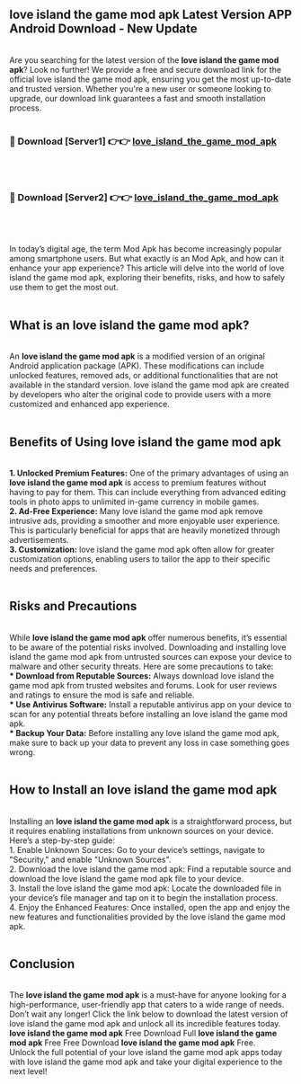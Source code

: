 ## love island the game mod apk Latest Version APP Android Download - New Update
<br>
Are you searching for the latest version of the <strong>love island the game mod apk</strong>? Look no further! We provide a free and secure download link for the official love island the game mod apk, ensuring you get the most up-to-date and trusted version. Whether you're a new user or someone looking to upgrade, our download link guarantees a fast and smooth installation process.
<br>
<br>
<h3>🔴 Download [Server1] 👉👉 <a href="https://modyolo.store/love+island+the+game+mod+apk">love_island_the_game_mod_apk</a></h3><br>
<br>
<h3>🔴 Download [Server2] 👉👉 <a href="https://modyolo.store/love+island+the+game+mod+apk">love_island_the_game_mod_apk</a></h3><br>
<br>
<br>
In today’s digital age, the term Mod Apk has become increasingly popular among smartphone users. But what exactly is an Mod Apk, and how can it enhance your app experience? This article will delve into the world of love island the game mod apk, exploring their benefits, risks, and how to safely use them to get the most out.
<br>
<br>
<h2>What is an love island the game mod apk?</h2>
<br>
An <strong>love island the game mod apk</strong> is a modified version of an original Android application package (APK). These modifications can include unlocked features, removed ads, or additional functionalities that are not available in the standard version. love island the game mod apk are created by developers who alter the original code to provide users with a more customized and enhanced app experience.
<br>
<br>
<h2>Benefits of Using love island the game mod apk</h2>
<br>
<strong> 1. Unlocked Premium Features:</strong> One of the primary advantages of using an <strong>love island the game mod apk</strong> is access to premium features without having to pay for them. This can include everything from advanced editing tools in photo apps to unlimited in-game currency in mobile games.
<br>
<strong> 2. Ad-Free Experience:</strong> Many love island the game mod apk remove intrusive ads, providing a smoother and more enjoyable user experience. This is particularly beneficial for apps that are heavily monetized through advertisements.
<br>
<strong> 3. Customization:</strong> love island the game mod apk often allow for greater customization options, enabling users to tailor the app to their specific needs and preferences.
<br>
<br>
<h2>Risks and Precautions</h2>
<br>
While <strong>love island the game mod apk</strong> offer numerous benefits, it’s essential to be aware of the potential risks involved. Downloading and installing love island the game mod apk from untrusted sources can expose your device to malware and other security threats. Here are some precautions to take:
<br>
<strong> * Download from Reputable Sources:</strong> Always download love island the game mod apk from trusted websites and forums. Look for user reviews and ratings to ensure the mod is safe and reliable.
<br>
<strong> * Use Antivirus Software:</strong> Install a reputable antivirus app on your device to scan for any potential threats before installing an love island the game mod apk.
<br>
<strong> * Backup Your Data:</strong> Before installing any love island the game mod apk, make sure to back up your data to prevent any loss in case something goes wrong.
<br>
<br>
<h2>How to Install an love island the game mod apk</h2>
<br>
Installing an <strong>love island the game mod apk</strong> is a straightforward process, but it requires enabling installations from unknown sources on your device. Here’s a step-by-step guide:
<br>
 1. Enable Unknown Sources: Go to your device’s settings, navigate to "Security," and enable "Unknown Sources".
<br>
 2. Download the love island the game mod apk: Find a reputable source and download the love island the game mod apk file to your device.
<br>
 3. Install the love island the game mod apk: Locate the downloaded file in your device’s file manager and tap on it to begin the installation process.
<br>
 4. Enjoy the Enhanced Features: Once installed, open the app and enjoy the new features and functionalities provided by the love island the game mod apk.
<br>
<br>
<h2><strong>Conclusion</strong></h2>
<br>
The <strong>love island the game mod apk</strong> is a must-have for anyone looking for a high-performance, user-friendly app that caters to a wide range of needs. Don’t wait any longer! Click the link below to download the latest version of love island the game mod apk and unlock all its incredible features today.
<br>
<strong>love island the game mod apk</strong> Free Download Full <strong>love island the game mod apk</strong> Free Free Download <strong>love island the game mod apk</strong> Free.
<br>
Unlock the full potential of your love island the game mod apk apps today with love island the game mod apk and take your digital experience to the next level!